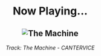 <div align="center"> 
<h1>Now Playing...</h1>

![The Machine](https://i.scdn.co/image/ab67616d00001e0207459d4b46218c28e5ab9cb5)
--
_<p>Track: The Machine - CANTERVICE </p>_
</div>
